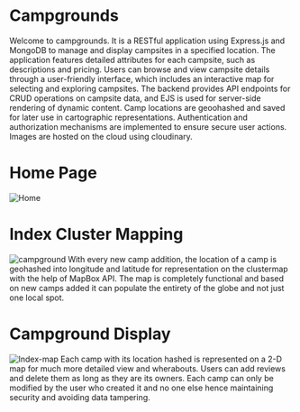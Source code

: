 # Campgrounds

Welcome to campgrounds. It is a RESTful application using Express.js and MongoDB to manage and display 
campsites in a specified location. The application features detailed attributes for each campsite, such as 
descriptions and pricing. Users can browse and view campsite details through a user-friendly interface, which 
includes an interactive map for selecting and exploring campsites. The backend provides API endpoints for 
CRUD operations on campsite data, and EJS is used for server-side rendering of dynamic content. Camp locations are geoohashed and saved for later use in cartographic representations. Authentication and authorization mechanisms are implemented to ensure secure user actions. Images are hosted on the cloud using cloudinary.

# Home Page
![Home](https://github.com/user-attachments/assets/df69bc86-37af-42c4-9cd1-e0779d0c18fa)

# Index Cluster Mapping
![campground](https://github.com/user-attachments/assets/68b87d59-cd39-43c2-8186-55ef6a91b48c)
With every new camp addition, the location of a camp is geohashed into longitude and latitude for representation on the clustermap with the help of MapBox API. The map is completely functional and based on new camps added it can populate the entirety of the globe and not just one local spot. 

# Campground Display
![Index-map](https://github.com/user-attachments/assets/5646d584-d5b0-4351-a735-934123a0ca07)
Each camp with its location hashed is represented on a 2-D map for much more detailed view and wherabouts. Users can add reviews and delete them as long as they are its owners. Each camp can only be modified by the user who created it and no one else hence maintaining security and avoiding data tampering.
